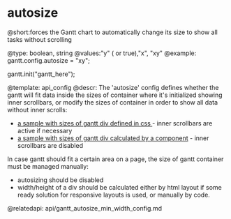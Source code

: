 autosize
=============
@short:forces the Gantt chart to automatically change its size to show all tasks without scrolling
	

@type: boolean, string
@values:"y" ( or true),"x", "xy"
@example:
gantt.config.autosize = "xy";

gantt.init("gantt_here");

@template:	api_config
@descr:
The 'autosize' config defines whether the gantt will fit data inside the sizes of container where it's initialized showing inner scrollbars,
or modify the sizes of container in order to show all data without inner scrolls:

- [a sample with sizes of gantt div defined in css ](http://docs.dhtmlx.com/gantt/snippet/6b31c4e1) - inner scrollbars are active if necessary
- [a sample with sizes of gantt div calculated by a component](http://docs.dhtmlx.com/gantt/snippet/cb6165f4) - inner scrollbars are disabled

In case gantt should fit a certain area on a page, the size of gantt container must be managed manually:

- autosizing should be disabled 
- width/height of a div should be calculated either by html layout if some ready solution for responsive layouts is used, or manually by code.

@relatedapi: 
	api/gantt_autosize_min_width_config.md